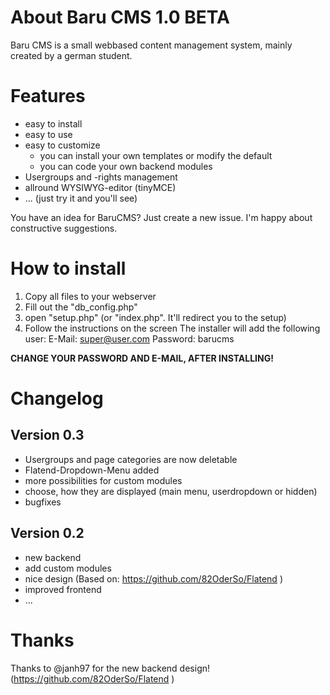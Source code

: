 # About Baru CMS 1.0 BETA
Baru CMS is a small webbased content management system, mainly created by a german student.

# Features
* easy to install
* easy to use
* easy to customize
  * you can install your own templates or modify the default
  * you can code your own backend modules
* Usergroups and -rights management
* allround WYSIWYG-editor (tinyMCE)
* ... (just try it and you'll see)

You have an idea for BaruCMS? Just create a new issue. I'm happy about constructive suggestions.

# How to install
1. Copy all files to your webserver
2. Fill out the "db_config.php"
3. open "setup.php" (or "index.php". It'll redirect you to the setup)
4. Follow the instructions on the screen
The installer will add the following user:
 E-Mail: super@user.com
 Password: barucms


__CHANGE YOUR PASSWORD AND E-MAIL, AFTER INSTALLING!__

# Changelog
## Version 0.3
* Usergroups and page categories are now deletable
* Flatend-Dropdown-Menu added
* more possibilities for custom modules
 * choose, how they are displayed (main menu, userdropdown or hidden)
* bugfixes
 
## Version 0.2
* new backend
 * add custom modules
 * nice design (Based on: https://github.com/82OderSo/Flatend )
* improved frontend
* ...

# Thanks
Thanks to @janh97 for the new backend design! (https://github.com/82OderSo/Flatend )
